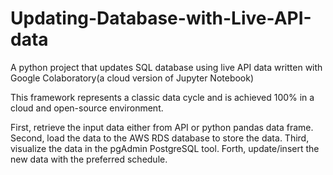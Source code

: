 # Updating-Database-with-Live-API-data
A python project that updates SQL database using live API data written with Google Colaboratory(a cloud version of Jupyter Notebook)

This framework represents a classic data cycle and is achieved 100% in a cloud and open-source environment.

First, retrieve the input data either from API or python pandas data frame.
Second, load the data to the AWS RDS database to store the data.
Third, visualize the data in the pgAdmin PostgreSQL tool.
Forth, update/insert the new data with the preferred schedule.
